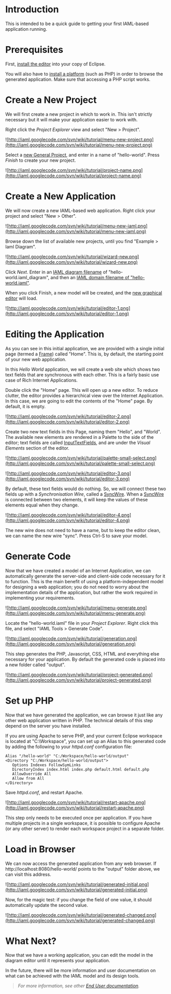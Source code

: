 # Introduction #

This is intended to be a quick guide to getting your first IAML-based application running.



# Prerequisites #

First, [install the editor](Installation.md) into your copy of Eclipse.

You will also have to [install a platform](InstallationPlatform.md) (such as PHP) in order to browse the generated application. Make sure that accessing a PHP script works.

# Create a New Project #
We will first create a new project in which to work in. This isn't strictly necessary but it will make your application easier to work with.

Right click the _Project Explorer_ view and select "New > Project".

![http://iaml.googlecode.com/svn/wiki/tutorial/menu-new-project.png](http://iaml.googlecode.com/svn/wiki/tutorial/menu-new-project.png)

Select a [new General Project](http://iaml.googlecode.com/svn/wiki/tutorial/project-new.png), and enter in a name of "hello-world". Press _Finish_ to create your new project.

![http://iaml.googlecode.com/svn/wiki/tutorial/project-name.png](http://iaml.googlecode.com/svn/wiki/tutorial/project-name.png)

# Create a New Application #

We will now create a new IAML-based web application. Right click your project and select "New > Other".

![http://iaml.googlecode.com/svn/wiki/tutorial/menu-new-iaml.png](http://iaml.googlecode.com/svn/wiki/tutorial/menu-new-iaml.png)

Browse down the list of available new projects, until you find "Example > Iaml Diagram".

![http://iaml.googlecode.com/svn/wiki/tutorial/wizard-new.png](http://iaml.googlecode.com/svn/wiki/tutorial/wizard-new.png)

Click _Next_. Enter in an [IAML diagram filename](http://iaml.googlecode.com/svn/wiki/tutorial/wizard-diagram.png) of "hello-world.iaml\_diagram", and then an [IAML domain filename of "hello-world.iaml"](http://iaml.googlecode.com/svn/wiki/tutorial/wizard-domain.png).

When you click Finish, a new model will be created, and the [new graphical editor](http://iaml.googlecode.com/svn/wiki/tutorial/editor-initial.png) will load.

![http://iaml.googlecode.com/svn/wiki/tutorial/editor-1.png](http://iaml.googlecode.com/svn/wiki/tutorial/editor-1.png)

# Editing the Application #

As you can see in this initial application, we are provided with a single initial page (termed a [Frame](http://openiaml.org/model/Frame)) called "Home". This is, by default, the starting point of your new web application.

In this _Hello World_ application, we will create a web site which shows two text fields that are synchronous with each other. This is a fairly basic use case of Rich Internet Applications.

Double click the "Home" page. This will open up a new editor. To reduce clutter, the editor provides a hierarchical view over the Internet Application. In this case, we are going to edit the contents of the "Home" page. By default, it is empty.

![http://iaml.googlecode.com/svn/wiki/tutorial/editor-2.png](http://iaml.googlecode.com/svn/wiki/tutorial/editor-2.png)

Create two new text fields in this Page, naming them "Hello", and "World". The available new elements are rendered in a Palette to the side of the editor; text fields are called [InputTextFields](http://openiaml.org/model/InputTextField), and are under the _Visual Elements_ section of the editor.

![http://iaml.googlecode.com/svn/wiki/tutorial/palette-small-select.png](http://iaml.googlecode.com/svn/wiki/tutorial/palette-small-select.png)

![http://iaml.googlecode.com/svn/wiki/tutorial/editor-3.png](http://iaml.googlecode.com/svn/wiki/tutorial/editor-3.png)

By default, these text fields would do nothing. So, we will connect these two fields up with a _Synchronisation Wire_, called a [SyncWire](http://openiaml.org/model/SyncWire). When a [SyncWire](http://openiaml.org/model/SyncWire) is connected between two elements, it will keep the values of these elements equal when they change.

![http://iaml.googlecode.com/svn/wiki/tutorial/editor-4.png](http://iaml.googlecode.com/svn/wiki/tutorial/editor-4.png)

The new wire does not need to have a name, but to keep the editor clean, we can name the new wire "sync". Press Ctrl-S to save your model.

# Generate Code #

Now that we have created a model of an Internet Application, we can automatically generate the server-side and client-side code necessary for it to function. This is the main benefit of using a platform-independent model for designing a web application; you do not need to worry about the implementation details of the application, but rather the work required in implementing your requirements.

![http://iaml.googlecode.com/svn/wiki/tutorial/menu-generate.png](http://iaml.googlecode.com/svn/wiki/tutorial/menu-generate.png)

Locate the "hello-world.iaml" file in your _Project Explorer_. Right click this file, and select "IAML Tools > Generate Code".

![http://iaml.googlecode.com/svn/wiki/tutorial/generation.png](http://iaml.googlecode.com/svn/wiki/tutorial/generation.png)

This step generates the PHP, Javascript, CSS, HTML and everything else necessary for your application. By default the generated code is placed into a new folder called "output".

![http://iaml.googlecode.com/svn/wiki/tutorial/project-generated.png](http://iaml.googlecode.com/svn/wiki/tutorial/project-generated.png)

# Set up PHP #

Now that we have generated the application, we can browse it just like any other web application written in PHP. The technical details of this step depend on the server you have installed.

If you are using Apache to serve PHP, and your current Eclipse workspace is located at "C:\Workspace", you can set up an Alias to this generated code by adding the following to your _httpd.conf_ configuration file:

```
Alias "/hello-world" "C:/Workspace/hello-world/output"
<Directory "C:/Workspace/hello-world/output">
   Options Indexes FollowSymLinks
   DirectoryIndex index.html index.php default.html default.php
   AllowOverride All
   Allow from All   
</Directory>
```

Save _httpd.conf_, and restart Apache.

![http://iaml.googlecode.com/svn/wiki/tutorial/restart-apache.png](http://iaml.googlecode.com/svn/wiki/tutorial/restart-apache.png)

This step only needs to be executed once per application. If you have multiple projects in a single workspace, it is possible to configure Apache (or any other server) to render each workspace project in a separate folder.

# Load in Browser #

We can now access the generated application from any web browser. If http://localhost:8080/hello-world/ points to the "output" folder above, we can visit this address.

![http://iaml.googlecode.com/svn/wiki/tutorial/generated-initial.png](http://iaml.googlecode.com/svn/wiki/tutorial/generated-initial.png)

Now, for the magic test: if you change the field of one value, it should automatically update the second value.

![http://iaml.googlecode.com/svn/wiki/tutorial/generated-changed.png](http://iaml.googlecode.com/svn/wiki/tutorial/generated-changed.png)

# What Next? #

Now that we have a working application, you can edit the model in the diagram editor until it represents your application.

In the future, there will be more information and user documentation on what can be achieved with the IAML model and its design tools.

> _For more information, see other [End User documentation](http://code.google.com/p/iaml/w/list?q=label:EndUser)._
